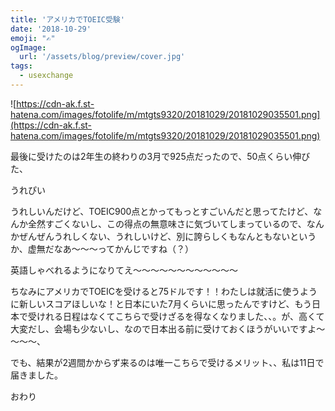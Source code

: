 ```yaml
---
title: 'アメリカでTOEIC受験'
date: '2018-10-29'
emoji: "✍"
ogImage:
  url: '/assets/blog/preview/cover.jpg'
tags:
  - usexchange
---
```


![https://cdn-ak.f.st-hatena.com/images/fotolife/m/mtgts9320/20181029/20181029035501.png](https://cdn-ak.f.st-hatena.com/images/fotolife/m/mtgts9320/20181029/20181029035501.png)

最後に受けたのは2年生の終わりの3月で925点だったので、50点くらい伸びた、

うれぴい

うれしいんだけど、TOEIC900点とかってもっとすごいんだと思ってたけど、なんか全然すごくないし、この得点の無意味さに気づいてしまっているので、なんかぜんぜんうれしくない、うれしいけど、別に誇らしくもなんともないというか、虚無だなあ～～～ってかんじですね（？）

英語しゃべれるようになりてえ～～～～～～～～～～～～

ちなみにアメリカでTOEICを受けると75ドルです！！わたしは就活に使うように新しいスコアほしいな！と日本にいた7月くらいに思ったんですけど、もう日本で受けれる日程はなくてこちらで受けざるを得なくなりました、、。が、高くて大変だし、会場も少ないし、なので日本出る前に受けておくほうがいいですよ～～～～、

でも、結果が2週間かからず来るのは唯一こちらで受けるメリット、、私は11日で届きました。

おわり